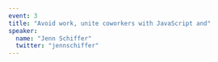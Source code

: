 ```yaml
---
event: 3
title: "Avoid work, unite coworkers with JavaScript and"
speaker:
  name: "Jenn Schiffer"
  twitter: "jennschiffer"
---
```

